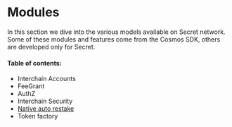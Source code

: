 # Modules

In this section we dive into the various models available on Secret network. Some of these modules and features come from the Cosmos SDK, others are developed only for Secret.

#### Table of contents:

* Interchain Accounts
* FeeGrant
* AuthZ
* Interchain Security
* [Native auto restake](auto-restaking.md)
* Token factory
